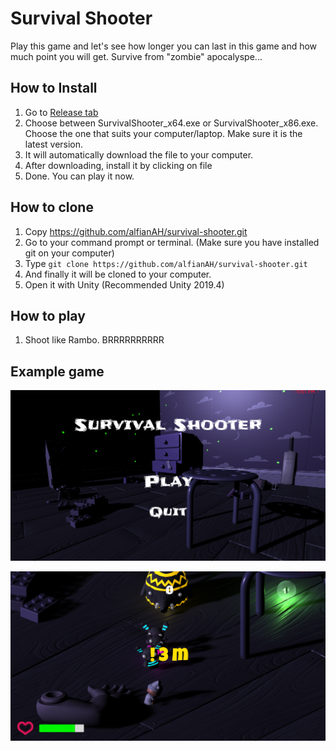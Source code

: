 ﻿# Survival Shooter

Play this game and let's see how longer you can last in this game and how much point you will get. Survive from "zombie" apocalyspe...

## How to Install
1. Go to [Release tab](https://github.com/alfianAH/survival-shooter/releases)
2. Choose between SurvivalShooter_x64.exe or SurvivalShooter_x86.exe. Choose the one that suits your computer/laptop. Make sure it is the latest version.
3. It will automatically download the file to your computer.
4. After downloading, install it by clicking on file
5. Done. You can play it now.

## How to clone
1. Copy https://github.com/alfianAH/survival-shooter.git
2. Go to your command prompt or terminal. (Make sure you have installed git on your computer)
3. Type ```git clone https://github.com/alfianAH/survival-shooter.git```
4. And finally it will be cloned to your computer.
5. Open it with Unity (Recommended Unity 2019.4)

## How to play
1. Shoot like Rambo. BRRRRRRRRRR

## Example game

![GamePlay](/Images/gameplay1.PNG)

![GamePlay](/Images/gameplay2.PNG)
